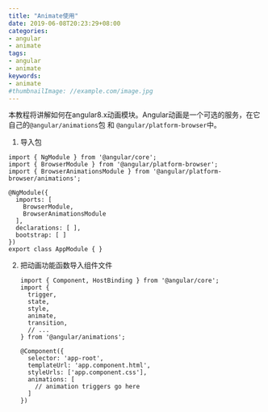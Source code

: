```yaml
---
title: "Animate使用"
date: 2019-06-08T20:23:29+08:00
categories:
- angular
- animate
tags:
- angular
- animate
keywords:
- animate
#thumbnailImage: //example.com/image.jpg
---
```


本教程将讲解如何在angular8.x动画模块。Angular动画是一个可选的服务，在它自己的`@angular/animations`包 和 `@angular/platform-browser`中。

<!--more-->

<!--toc-->

1.  导入包

   ```
   import { NgModule } from '@angular/core';
   import { BrowserModule } from '@angular/platform-browser';
   import { BrowserAnimationsModule } from '@angular/platform-browser/animations';
   
   @NgModule({
     imports: [
       BrowserModule,
       BrowserAnimationsModule
     ],
     declarations: [ ],
     bootstrap: [ ]
   })
   export class AppModule { }
   ```

2. 把动画功能函数导入组件文件

   ```
   import { Component, HostBinding } from '@angular/core';
   import {
     trigger,
     state,
     style,
     animate,
     transition,
     // ...
   } from '@angular/animations';
   
   @Component({
     selector: 'app-root',
     templateUrl: 'app.component.html',
     styleUrls: ['app.component.css'],
     animations: [
       // animation triggers go here
     ]
   })
   ```

   

